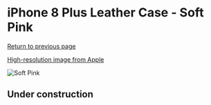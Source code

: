 # iPhone 8 Plus Leather Case - Soft Pink

[Return to previous page](/iphone_7)

[High-resolution image from Apple](https://store.storeimages.cdn-apple.com/8756/as-images.apple.com/is/MRGA2?wid=4500&hei=4500&fmt=png)

<div style="width: 512px"><img src="/almost_uncompressed/MRGA2.webp" alt="Soft Pink"></div>

## Under construction
